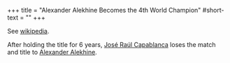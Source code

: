 +++
title = "Alexander Alekhine Becomes the 4th World Champion"
#short-text = ""
+++

See [wikipedia](https://en.wikipedia.org/wiki/World_Chess_Championship_1927).

After holding the title for 6 years,
[José Raúl Capablanca](https://en.wikipedia.org/wiki/Jos%C3%A9_Ra%C3%BAl_Capablanca) 
loses the match and title to
[Alexander Alekhine](https://en.wikipedia.org/wiki/Alexander_Alekhine).
